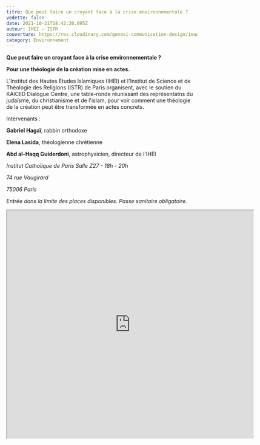 ```yaml
---
titre: Que peut faire un croyant face à la crise environnementale ?
vedette: false
date: 2021-10-21T18:42:30.095Z
auteur: IHEI - ISTR
couverture: https://res.cloudinary.com/genesi-communication-design/image/upload/v1633459396/ISTR-table-ronde-Paris-oct_zjeaxp.jpg
category: Environnement
---
```

**Que peut faire un croyant face à la crise environnementale ?**

**Pour une théologie de la création mise en actes.**

L'Institut des Hautes Etudes Islamiques (IHEI) et l'Institut de Science et de Théologie des Religions (ISTR) de Paris organisent, avec le soutien du KAICIID Dialogue Centre, une table-ronde réunissant des représentatns du judaïsme, du christianisme et de l'islam, pour voir comment une théologie de la création peut être transformée en actes concrets.

Intervenants :

**Gabriel Hagaï**, rabbin orthodoxe

**Elena Lasida**, théologienne chrétienne

**Abd al-Haqq Guiderdoni**, astrophysicien, directeur de l'IHEI

*Institut Catholique de Paris Salle Z27 - 18h - 20h*

*74 rue Vaugirard*

*75006 Paris*

*Entrée dans la limite des places disponibles. Passe sanitaire obligatoire.*

<iframe  src="https://widget.weezevent.com/ticket/E767809/?code=22952&locale=fr-FR&width_auto=1&color_primary=00AEEF" width="650" height="600" ></iframe>